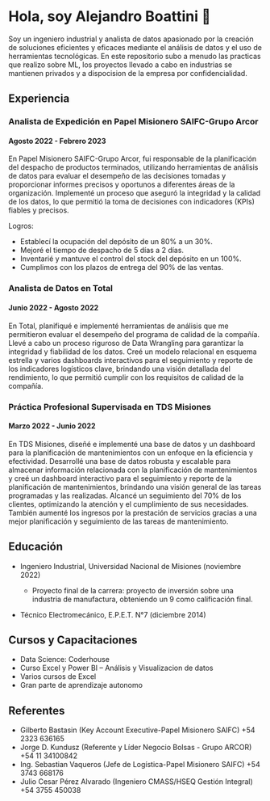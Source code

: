 # Hola, soy Alejandro Boattini 👋

Soy un ingeniero industrial y analista de datos apasionado por la creación de soluciones eficientes y eficaces mediante el análisis de datos y el uso de herramientas tecnológicas. En este repositorio subo a menudo las practicas que realizo sobre ML, los proyectos llevado a cabo en industrias se mantienen privados y a dispocision de la empresa por confidencialidad.

## Experiencia

### Analista de Expedición en Papel Misionero SAIFC-Grupo Arcor
#### Agosto 2022 - Febrero 2023

En Papel Misionero SAIFC-Grupo Arcor, fui responsable de la planificación del despacho de productos terminados, utilizando herramientas de análisis de datos para evaluar el desempeño de las decisiones tomadas y proporcionar informes precisos y oportunos a diferentes áreas de la organización. Implementé un proceso que aseguró la integridad y la calidad de los datos, lo que permitió la toma de decisiones con indicadores (KPIs) fiables y precisos.

Logros:
- Establecí la ocupación del depósito de un 80% a un 30%.
- Mejoré el tiempo de despacho de 5 días a 2 días.
- Inventarié y mantuve el control del stock del depósito en un 100%.
- Cumplimos con los plazos de entrega del 90% de las ventas.

### Analista de Datos en Total
#### Junio 2022 - Agosto 2022

En Total, planifiqué e implementé herramientas de análisis que me permitieron evaluar el desempeño del programa de calidad de la compañía. Llevé a cabo un proceso riguroso de Data Wrangling para garantizar la integridad y fiabilidad de los datos. Creé un modelo relacional en esquema estrella y varios dashboards interactivos para el seguimiento y reporte de los indicadores logísticos clave, brindando una visión detallada del rendimiento, lo que permitió cumplir con los requisitos de calidad de la compañía.

### Práctica Profesional Supervisada en TDS Misiones
#### Marzo 2022 - Junio 2022

En TDS Misiones, diseñé e implementé una base de datos y un dashboard para la planificación de mantenimientos con un enfoque en la eficiencia y efectividad. Desarrollé una base de datos robusta y escalable para almacenar información relacionada con la planificación de mantenimientos y creé un dashboard interactivo para el seguimiento y reporte de la planificación de mantenimientos, brindando una visión general de las tareas programadas y las realizadas. Alcancé un seguimiento del 70% de los clientes, optimizando la atención y el cumplimiento de sus necesidades. También aumenté los ingresos por la prestación de servicios gracias a una mejor planificación y seguimiento de las tareas de mantenimiento.

## Educación

- Ingeniero Industrial, Universidad Nacional de Misiones (noviembre 2022)
    - Proyecto final de la carrera: proyecto de inversión sobre una industria de manufactura, obteniendo un 9 como calificación final.

- Técnico Electromecánico, E.P.E.T. N°7 (diciembre 2014)

## Cursos y Capacitaciones

- Data Science: Coderhouse
- Curso Excel y Power BI – Análisis y Visualizacion de datos
- Varios cursos de Excel
- Gran parte de aprendizaje autonomo

## Referentes
- Gilberto Bastasin (Key Account Executive-Papel Misionero SAIFC) +54 2323 636165
- Jorge D. Kundusz (Referente y Líder Negocio Bolsas - Grupo ARCOR) +54 11 34100842
- Ing. Sebastian Vaqueros (Jefe de Logística-Papel Misionero SAIFC) +54 3743 668176
- Julio Cesar Pérez Alvarado (Ingeniero CMASS/HSEQ Gestión Integral) +54 3755 450038





